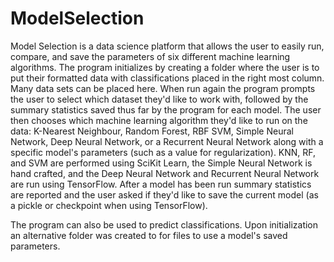 # ModelSelection

Model Selection is a data science platform that allows the user to easily run, compare, and save the parameters of six different machine learning algorithms. The program initializes by creating a folder where the user is to put their formatted data with classifications placed in the right most column. Many data sets can be placed here. When run again the program prompts the user to select which dataset they'd like to work with, followed by the summary statistics saved thus far by the program for each model. The user then chooses which machine learning algorithm they'd like to run on the data: K-Nearest Neighbour, Random Forest, RBF SVM, Simple Neural Network, Deep Neural Network, or a Recurrent Neural Network along with a specific model's parameters (such as a value for regularization). KNN, RF, and SVM are performed using SciKit Learn, the Simple Neural Network is hand crafted, and the Deep Neural Network and Recurrent Neural Network are run using TensorFlow. After a model has been run summary statistics are reported and the user asked if they'd like to save the current model (as a pickle or checkpoint when using TensorFlow). 

The program can also be used to predict classifications. Upon initialization an alternative folder was created to for files to use a model's saved parameters.
